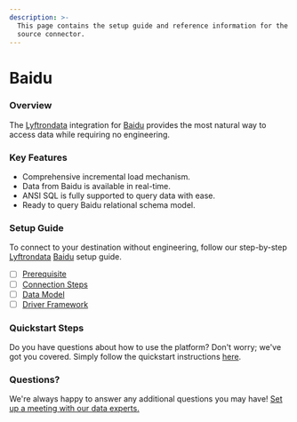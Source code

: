 ```yaml
---
description: >-
  This page contains the setup guide and reference information for the Baidu
  source connector.
---
```


# Baidu

### Overview

The [Lyftrondata](https://www.lyftrondata.com/) integration for [Baidu](None/) provides the most natural way to access data while requiring no engineering.

### Key Features

* Comprehensive incremental load mechanism.
* Data from Baidu is available in real-time.
* ANSI SQL is fully supported to query data with ease.
* Ready to query Baidu relational schema model.

### Setup Guide

To connect to your destination without engineering, follow our step-by-step [Lyftrondata](https://www.lyftrondata.com/) [Baidu](None/) setup guide.

* [ ] [Prerequisite](prerequisite.md)
* [ ] [Connection Steps](connection-steps.md)
* [ ] [Data Model](data-model/erd.md)
* [ ] [Driver Framework](driver-framework/)

### Quickstart Steps

Do you have questions about how to use the platform? Don't worry; we've got you covered. Simply follow the quickstart instructions [here](../../).

### Questions? <a href="#questions" id="questions"></a>

We're always happy to answer any additional questions you may have! [Set up a meeting with our data experts.](https://www.lyftrondata.com/book-a-meeting/)
